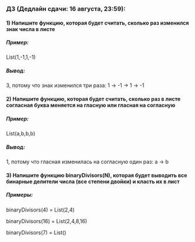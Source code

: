 ### ДЗ (Дедлайн сдачи: 16 августа, 23:59):

#### 1) Напишите функцию, которая будет считать, сколько раз изменился знак числа в листе

##### Пример:

List(1,-1,1,-1)

##### Вывод: 

3, потому что знак изменился три раза: 1 -> -1 -> 1 -> -1

#### 2) Напишите функцию, которая будет считать, сколько раз в листе согласная буква меняется на гласную или гласная на согласную

##### Пример:

List(a,b,b,b)

##### Вывод: 

1, потому что гласная  изменилась на согласную один раз: a -> b

#### 3) Напишите функцию binaryDivisors(N), которая будет выводить все бинарные делители числа (все степени двойки) и класть их в лист

##### Примеры: 

binaryDivisors(4) = List(2,4)

binaryDivisors(16) = List(2,4,8,16)

binaryDivisors(7) = List()

